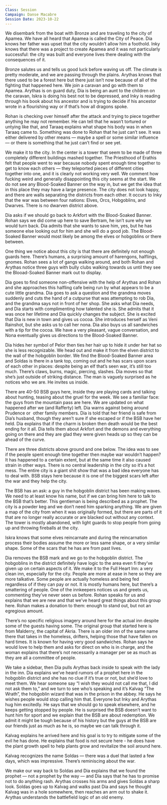 ```yaml
---
Class: Session
Campaign: Danse Macabre
Session Date: 2023-10-22
---
```

We disembark from the boat with Bronze and are traveling to the city of Apamea. We have all heard that Apamea is called the City of Peace. Dia knows her father was upset that the city wouldn’t allow him a foothold. Inky knows that there was a project to create Apamea and it was not particularly successful: the city was built and everyone lives there dealing with the consequences of it.

Bronze salutes us and tells us good luck before waving us off. The climate is pretty moderate, and we are passing through the plains. Arythas knows that there used to be a forest here but there just isn’t now because of all of the fighting that happened here. We join a caravan and go with them to Apamea. Arythas is on guard duty, Dia is being an aunt to the children on the caravan, Iskra is doing his best not to be depressed, and Inky is reading through his book about his ancestor and is trying to decide if his ancestor wrote in a flourishing way or if that’s how all dragons spoke.

Rohan is checking over himself after the attack and trying to piece together anything he may not remember. He can tell that he wasn’t tortured or untying like that, and Taraaq explains what shape his body was in when Taraaq came to. Something was done to Rohan that he just can’t see. It was either delivered by other means — maybe a spell or some similar influence — or there is something that he just can’t find or see yet.

We make it to the city. In the center is a tower that seem to be made of three completely different buildings mashed together. The Priesthood of Erathis felt that people went to war because nobody spent enough time together to get to know each others — they teleported pieces of different cities together into one, and it is clearly not working very well. We comment how fucking weird and generally disappointing this city seems at the start. We do not see any Blood-Soaked Banner on the way in, but we get the idea that in this place they may have a large presence. The city does not look happy, and there are walls separating the districts from each other. It occurs to Inky that the war was between four nations: Elves, Orcs, Hobgoblins, and Dwarves. There is no dwarven district above.

Dia asks if we should go back to Arkfort with the Blood-Soaked Banner. Rohan says we did come up here to save Bertram, he isn’t sure why we would turn back. Dia admits that she wants to save him, yes, but he has someone else looking out for him and she will do a good job. The Blood-Soaked Banner would most likely be among the elves or hobgoblins or there between.

One thing we notice about this city is that there are definitely not enough guards here. There’s humans, a surprising amount of harengons, halflings, gnomes. Rohan sees a lot of gangs walking around, and both Rohan and Arythas notice three guys with bully clubs walking towards us until they see the Blooad-Soaked Banner mark out to display.

Dia goes to find someone non-offensive with the help of Arythas and Rohan and she approaches this halfling cafe being run by what appears to be a cute little grandma. Dia goes to ask a question and the grandma moves suddenly and cuts the hand of a cutpurse that was attempting to rob Dia, and the grandma says not in front of her shop. She asks what Dia needs, and Dia starts with complimenting how talented she is. She admits that it was once her lifetime and Dia quickly changes the subject. She is excited that Dia is new in town and gives us cocoa. She introduces herself as Veni Rainshot, but she asks us to call her nona. Dia also buys us all sandwiches with a tip for the cocoa. We have a very pleasant, vague conversation, and Nona eventually gives us directions to the Blood-Soaked Banner.

Dia hides her symbol of Pelor then ties her hair up to hide it under her hat so she is less recognizable. We head out and make it from the elven district to the wall of the hobgoblin border. We find the Blood-Soaked Banner area and Soldas is there in a tank top, coming out and he has scars upon scars of each other in places: despite being an elf that’s seen war, it’s still too much. There’s claws, burns, magic, piercing, slashes. Dia moves so that she’s just outside of striking distance. The man is vaguely surprised as he notices who we are. He invites us inside.

There are 40-50 BSB guys here, inside they are playing cards and talking about hunting, teasing about the gruel for the week. We see a familiar face: the guys from the mountain pass are here. We are updated on what happened after we (and Rafferty) left. Dia warns against being around Prudence or  other family members. Dia is told that her friend is safe from Dia’s husband, though they aren’t sure if she escaped or if the BSB have her held. Dia explains that if the charm is broken then death would be the best ending for it all. Dia tells them about Arkfort and the demons and everything going on there and they are glad they were given heads up so they can be ahead of the curve.

There are three districts above ground and one below. The idea was to see if the people spent enough time together then maybe war wouldn’t happen? It has happened to a certain extent, but at the same time it also caused strain in other ways. There is no central leadership in the city so it’s a hot mess. The entire city is a giant shit show that was a bad idea everyone has to deal with. BSB stays here because it is one of the biggest scars left after the war and they help the city.

The BSB has an ask: a guy in the hobgoblin district has been making waves. We need to at least know his name, but if we can bring him here to talk to the BSB that’s better. This gentleman is being described as a prophet. The city is a powder keg and we don’t need him sparking anything. We are given a map of the city from when it was originally formed, but there are parts of it that are no longer really accurate or are blacked out without any context. The tower is mostly abandoned, with light guards to stop people from going up and throwing fireballs at the city.

Iskra knows that some elves reincarnate and during the reincarnation process their bodies assume the more or less same shape, or a very similar shape. Some of the scars that he has are from past lives.

Dia removes the BSB mark and we go to the hobgoblin district. The hobgoblins in the district definitely have logic to the area even fi they’ve given up on certain aspects of it. We make it to the Full Heart Inn: a very clean inn, especially for the city. People are more at ease in here so they are more talkative. Some people are actually homeless and being fed regardless of if they can pay or not. It is mostly humans here, but there’s a smattering of people. One of the innkeepers notices us and greets us, commenting they’ve never seen us before. Rohan speaks for us and explains that we are new and that we’ve heard great things about this group here. Rohan makes a donation to them: enough to stand out, but not an egregious amount.

There’s no specific religious imagery around here for the actual inn despite some of the guests having some. The original group that started here is from Malderry, the capital of Akria. There is an older inn of the same name there that takes in the homeless, drifters, helping those that have fallen on hard times. It is known for having very good sandwiches. Rohan says he would love to help them and asks for direct on who is in charge, and the woman explains that there’s not necessarily a manager per se as much as they are all a committee of people.

We take a sidebar, then Dia pulls Arythas back inside to speak with the lady in the inn. Dia explains we’ve heard rumors of a prophet here in the hobgoblin district and she has no clue if it’s true or not, but she’d love to meet them. We hear someone say “I wish they would not call me that, I did not ask them to,” and we turn to see who’s speaking and it’s Kalvag “The Wrath”, the hobgoblin wizard that was in the prison in the abbey. He says he wishes people would stop calling him that. Everyone but Inky and Arythas hug him excitedly. He says that we should go to speak elsewhere, and he keeps getting stopped by people. He is surprised the BSB doesn’t want to hunt him for sport and we explain that the BSB are about redemption. We admit it might be tough because of his history but the guys at the BSB are our friends just as much as he is, so maybe we can talk through it.

Kalvag explains he arrived here and his goal is to try to mitigate some of the evil he has done. He explains that food is not secure here - he does have the plant growth spell to help plants grow and revitalize the soil around here.

Kalvag recognizes the name Soldas — there was a duel that lasted a few days, which was impressive. There’s reminiscing about the war.

We make our way back to Soldas and Dia explains that we found the prophet — not a prophet by the way — and Dia says that he has to promise not to do anything rash. Arythas crosses his arms and gives Soldas a sharp look. Soldas goes up to Kalvag and walks past Dia and says he thought Kalvag was in a hole somewhere, then reaches an arm out to shake it. Arythas understands the battlefield logic of an old enemy.
